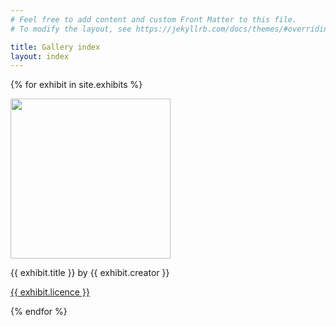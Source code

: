 ```yaml
---
# Feel free to add content and custom Front Matter to this file.
# To modify the layout, see https://jekyllrb.com/docs/themes/#overriding-theme-defaults

title: Gallery index
layout: index
---
```


{% for exhibit in site.exhibits %}

<img src="{{ exhibit.image-url }}" width=256 >
<p>{{ exhibit.title }} by {{ exhibit.creator }}</p>
<p><a href="{{ exhibit.licence-url }}">{{ exhibit.licence }}</a></p>

{% endfor %}